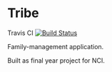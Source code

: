 Tribe
====

Travis CI [![Build Status](https://travis-ci.org/sandeel/tribe.svg?branch=master)](https://travis-ci.org/sandeel/tribe)

Family-management application.

Built as final year project for NCI.


